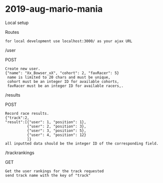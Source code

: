 # 2019-aug-mario-mania

Local setup

Routes

    for local development use localhost:3000/ as your ajax URL

/user

POST

    Create new user.
    {"name": "Xx_Bowser_xX", "cohort": 2, "favRacer": 5}
     name is limited to 20 chars and must be unique,
     cohort must be an integer ID for available cohorts,
     favRacer must be an integer ID for available racers,.

/results

POST

    Record race results.
    {"track":2, 
    "result":[{"user": 1, "position": 1},
              {"user": 2, "position": 3},
              {"user": 3, "position": 5},
              {"user": 4, "position": 12}
              ]}
    all inputted data should be the integer ID of the corresponding field.
              
/trackrankings

GET

    Get the user rankings for the track requested
    send track name with the key of "track"

